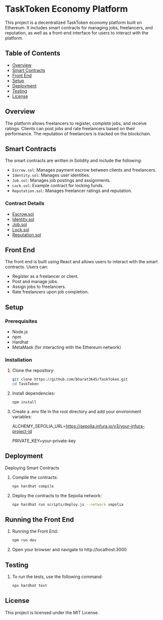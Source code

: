 # TaskToken Economy Platform

This project is a decentralized TaskToken economy platform built on Ethereum. It includes smart contracts for managing jobs, freelancers, and reputation, as well as a front-end interface for users to interact with the platform.

## Table of Contents

- [Overview](#overview)
- [Smart Contracts](#smart-contracts)
- [Front End](#front-end)
- [Setup](#setup)
- [Deployment](#deployment)
- [Testing](#testing)
- [License](#license)

## Overview

The platform allows freelancers to register, complete jobs, and receive ratings. Clients can post jobs and rate freelancers based on their performance. The reputation of freelancers is tracked on the blockchain.

## Smart Contracts

The smart contracts are written in Solidity and include the following:

- `Escrow.sol`: Manages payment escrow between clients and freelancers.
- `Identity.sol`: Manages user identities.
- `Job.sol`: Manages job postings and assignments.
- `Lock.sol`: Example contract for locking funds.
- `Reputation.sol`: Manages freelancer ratings and reputation.

### Contract Details

- [Escrow.sol](contracts/Escrow.sol)
- [Identity.sol](contracts/Identity.sol)
- [Job.sol](contracts/Job.sol)
- [Lock.sol](contracts/Lock.sol)
- [Reputation.sol](contracts/Reputation.sol)

## Front End

The front end is built using React and allows users to interact with the smart contracts. Users can:

- Register as a freelancer or client.
- Post and manage jobs.
- Assign jobs to freelancers.
- Rate freelancers upon job completion.

## Setup

### Prerequisites

- Node.js
- npm
- Hardhat
- MetaMask (for interacting with the Ethereum network)

### Installation

1. Clone the repository:

   ```sh
   git clone https://github.com/bharat3645/TaskToken.git
   cd TaskToken
2. Install dependencies:

   ```sh
   npm install

3. Create a .env file in the root directory and add your environment variables:

   ALCHEMY_SEPOLIA_URL=https://sepolia.infura.io/v3/your-infura-project-id
   
   PRIVATE_KEY=your-private-key

## Deployment

Deploying Smart Contracts

1. Compile the contracts:

   ```sh
   npx hardhat compile

2. Deploy the contracts to the Sepolia network:

    ```sh
    npx hardhat run scripts/deploy.js --network sepolia

## Running the Front End

1. Running the Front End:
   ```sh
   npm run dev

2. Open your browser and navigate to http://localhost:3000
   
## Testing

1. To run the tests, use the following command:

   ```sh
   npx hardhat test

## License
This project is licensed under the MIT License.

